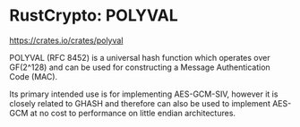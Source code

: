 # RustCrypto: POLYVAL


https://crates.io/crates/polyval


POLYVAL (RFC 8452) is a universal hash function which operates over GF(2^128) and can be used for constructing a Message Authentication Code (MAC).

Its primary intended use is for implementing AES-GCM-SIV, however it is closely related to GHASH and therefore can also be used to implement AES-GCM at no cost to performance on little endian architectures.